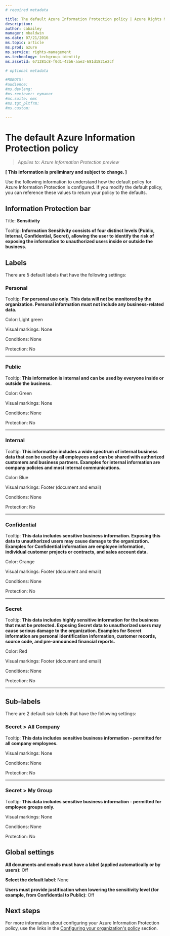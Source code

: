 ```yaml
---
# required metadata

title: The default Azure Information Protection policy | Azure Rights Management
description:
author: cabailey
manager: mbaldwin
ms.date: 07/21/2016
ms.topic: article
ms.prod: azure
ms.service: rights-management
ms.technology: techgroup-identity
ms.assetid: 671281c8-f0d1-42b6-aae3-681d1821e2cf

# optional metadata

#ROBOTS:
#audience:
#ms.devlang:
#ms.reviewer: eymanor
#ms.suite: ems
#ms.tgt_pltfrm:
#ms.custom:

---
```


# The default Azure Information Protection policy

>*Applies to: Azure Information Protection preview*

**[ This information is preliminary and subject to change. ]**

Use the following information to understand how the default policy for Azure Information Protection is configured. If you modify the default policy, you can reference these values to return your policy to the defaults.

## Information Protection bar

Title: **Sensitivity**

Tooltip: **Information Sensitivity consists of four distinct levels (Public, Internal, Confidential, Secret), allowing the user to identify the risk of exposing the information to unauthorized users inside or outside the business.**


## Labels

There are 5 default labels that have the following settings:

### **Personal**

Tooltip: **For personal use only. This data will not be monitored by the organization. Personal information must not include any business-related data.**

Color: Light green

Visual markings: None

Conditions: None

Protection: No

----


### **Public**

Tooltip: **This information is internal and can be used by everyone inside or outside the business.**

Color: Green

Visual markings: None

Conditions: None

Protection: No

----

### **Internal**

Tooltip: **This information includes a wide spectrum of internal business data that can be used by all employees and can be shared with authorized customers and business partners. Examples for internal information are company policies and most internal communications.**

Color: Blue

Visual markings: Footer (document and email)

Conditions: None

Protection: No

----

### **Confidential**

Tooltip: **This data includes sensitive business information. Exposing this data to unauthorized users may cause damage to the organization. Examples for Confidential information are employee information, individual customer projects or contracts, and sales account data.**

Color: Orange

Visual markings: Footer (document and email)

Conditions: None

Protection: No

----

### **Secret**

Tooltip: **This data includes highly sensitive information for the business that must be protected. Exposing Secret data to unauthorized users may cause serious damage to the organization. Examples for Secret information are personal identification information, customer records, source code, and pre-announced financial reports.**

Color: Red

Visual markings: Footer (document and email)

Conditions: None

Protection: No

----


## Sub-labels

There are 2 default sub-labels that have the following settings:

### Secret > **All Company**

Tooltip: **This data includes sensitive business information - permitted for all company employees.**

Visual markings: None

Conditions: None

Protection: No

----

### Secret > **My Group**

Tooltip: **This data includes sensitive business information - permitted for employee groups only.**

Visual markings: None

Conditions: None

Protection: No

## Global settings

**All documents and emails must have a label (applied automatically or by users)**: Off

**Select the default label**: None

**Users must provide justification when lowering the sensitivity level (for example, from Confidential to Public)**: Off

## Next steps

For more information about configuring your Azure Information Protection policy, use the links in the [Configuring your organization's policy](configure-policy.md#configuring-your-organization-s-policy) section. 
